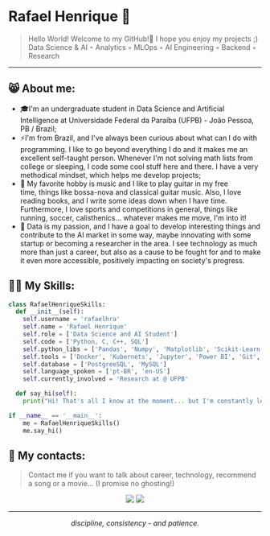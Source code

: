 <!--

Hey! You found an easter egg in the readme code of my GitHub profile 😄

Since you've made it this far, feel free to fork and take inspiration from some of the features in this repository to use in your profile! 

I just kindly ask you to put a star in this repo. I'll be very happy to know that I've helped someone's profile ;)

-->

# Rafael Henrique 🌟
> Hello World! Welcome to my GitHub!👋 I hope you enjoy my projects ;) <br>
> Data Science & AI ◦ Analytics ◦ MLOps ◦ AI Engineering ◦ Backend ◦ Research

<hr>

## 😸 About me:
- 🎓I'm an undergraduate student in Data Science and Artificial Intelligence at Universidade Federal da Paraíba (UFPB) - João Pessoa, PB / Brazil;
- ⚡I'm from Brazil, and I've always been curious about what can I do with programming. I like to go beyond everything I do and it makes me an excellent self-taught person. Whenever I'm not solving math lists from college or sleeping, I code some cool stuff here and there. I have a very methodical mindset, which helps me develop projects;
- 🎵 My favorite hobby is music and I like to play guitar in my free time, things like bossa-nova and classical guitar music. Also, I love reading books, and I write some ideas down when I have time. Furthermore, I love sports and competitions in general, things like running, soccer, calisthenics... whatever makes me move, I'm into it!
- 🧠 Data is my passion, and I have a goal to develop interesting things and contribute to the AI market in some way, maybe innovating with some startup or becoming a researcher in the area. I see technology as much more than just a career, but also as a cause to be fought for and to make it even more accessible, positively impacting on society's progress.

## 🧑‍💻 My Skills:
```python
class RafaelHenriqueSkills:
  def __init__(self):
    self.username = 'rafaelhra'
    self.name = 'Rafael Henrique'
    self.role = ['Data Science and AI Student']
    self.code = ['Python, C, C++, SQL']
    self.python_libs = ['Pandas', 'Numpy', 'Matplotlib', 'Scikit-Learn', 'TensorFlow']
    self.tools = ['Docker', 'Kubernets', 'Jupyter', 'Power BI', 'Git', 'VS Code', 'Office']
    self.database = ['PostgreeSQL', 'MySQL']
    self.language_spoken = ['pt-BR', 'en-US']
    self.currently_involved = 'Research at @ UFPB'

  def say_hi(self):
    print("Hi! That's all I know at the moment... but I'm constantly learning as I create more complex projects ;) ")

if __name__ == '__main__':
    me = RafaelHenriqueSkills()
    me.say_hi()
```

## 👤 My contacts:
> Contact me if you want to talk about career, technology, recommend a song or a movie... (I promise no ghosting!)
<div align="center"> 
  <a href="https://www.linkedin.com/in/rafaelhra/" target="_blank"><img src="https://img.shields.io/badge/-LinkedIn-%230077B5?style=for-the-badge&logo=linkedin&logoColor=white" target="_blank"></a>
  <a href = "mailto:rafaelhenrique.ra2@gmail.com"><img src="https://img.shields.io/badge/Gmail-D14836?style=for-the-badge&logo=gmail&logoColor=white" target="_blank"></a>
</div>

<!--
<picture align="center">
  <source media="(prefers-color-scheme: dark)" srcset="https://raw.githubusercontent.com/rafaelhenrique-ra/rafaelhenrique-ra/output/github-contribution-grid-snake-dark.svg">
  <source media="(prefers-color-scheme: light)" srcset="https://raw.githubusercontent.com/rafaelhenrique-ra/rafaelhenrique-ra/output/github-contribution-grid-snake-dark.svg">
  <img align="center" alt="github contribution grid snake animation" src="https://raw.githubusercontent.com/rafaelhenrique-ra/rafaelhenrique-ra/output/github-contribution-grid-snake.svg">
</picture>
-->

<hr>

<div align="center">  
  <em>discipline, consistency - and patience.</em>
</div>

<!--

I used to have this GithHub stats section on my profile, but I decided to remove it for two reasons:
    1. I wasn't finding it pretty in my readme
    2. Everyone uses it! It's kind of saturated...
But if you want to copy it and use it, go ahead. Remember to change the username in the code to your own:

## 📊 My GitHub Stats
<div align="center">  
  <img width="49%" height="195px" src="https://github-readme-stats.vercel.app/api?username=rafaelhenrique-ra&show_icons=true&count_private=true&hide_border=false&title_color=15e5a6&icon_color=15e5a6&text_color=c9d1d9&bg_color=0d1117" alt="Rafael Henrique github stats" /> 
  <img width="49%" height="195px" src="https://github-readme-stats.vercel.app/api/top-langs/?username=rafaelhenrique-ra&layout=compact&hide_border=false&title_color=15e5a6&text_color=FFFFFF&bg_color=0d1117" />
</div>

-->


<!--
Feito com muito carinho, Rafael.
-->

